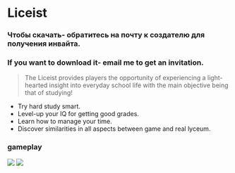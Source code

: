 #  Liceist #
### Чтобы скачать- обратитесь на почту к создателю для получения инвайта. ###
### If you want to download it- email me to get an invitation. ###
>The Liceist provides players the opportunity of experiencing a light-hearted insight into everyday school life with the main objective being that of studying!


* Try hard study smart.
* Level-up your IQ for getting good grades.
* Learn how to manage your time.
* Discover similarities in all aspects between game and real lyceum.

### gameplay ###
![](showup1.gif)
![](showup2.gif)
